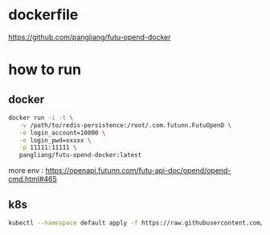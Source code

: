 # dockerfile
https://github.com/pangliang/futu-opend-docker

# how to run

## docker

```bash
docker run -i -t \
   -v /path/to/redis-persistence:/root/.com.futunn.FutuOpenD \
   -e login_account=10000 \
   -e login_pwd=xxxxx \
   -p 11111:11111 \
   pangliang/futu-opend-docker:latest
```

more env : https://openapi.futunn.com/futu-api-doc/opend/opend-cmd.html#465

## k8s

```bash
kubectl --namespace default apply -f https://raw.githubusercontent.com/pangliang/futu-opend-docker/master/k8s.yml
```